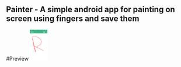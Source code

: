 ## Painter - A simple android app for painting on screen using fingers and save them

#Preview
<img src="screenshots/one.png" width="48">